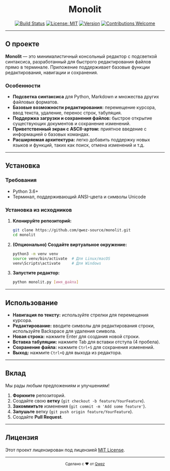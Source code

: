 <div align="center">
  <h1>Monolit</h1>
  
  [![Build Status](https://img.shields.io/badge/build-passing-brightgreen.svg)](#)
  [![License: MIT](https://img.shields.io/badge/License-MIT-yellow.svg)](#)
  [![Version](https://img.shields.io/badge/version-0.1.0-blue.svg)](#)
  [![Contributions Welcome](https://img.shields.io/badge/contributions-welcome-brightgreen.svg)](#)
</div>

---

## О проекте

**Monolit** — это минималистичный консольный редактор с подсветкой синтаксиса, разработанный для быстрого редактирования файлов прямо в терминале. Приложение поддерживает базовые функции редактирования, навигации и сохранения.

### Особенности

- **Подсветка синтаксиса** для Python, Markdown и множества других файловых форматов.
- **Базовые возможности редактирования:** перемещение курсора, ввод текста, удаление, перенос строк, табуляция.
- **Поддержка загрузки и сохранения файлов:** быстрое открытие существующих документов и сохранение изменений.
- **Приветственный экран с ASCII-артом:** приятное введение с информацией о базовых командах.
- **Расширяемая архитектура:** легко добавить поддержку новых языков и функций, таких как поиск, отмена изменений и т.д.

---

## Установка

### Требования

- Python 3.6+
- Терминал, поддерживающий ANSI-цвета и символы Unicode

### Установка из исходников

1. **Клонируйте репозиторий:**

   ```bash
   git clone https://github.com/qwez-source/monolit.git
   cd monolit
   ```

2. **(Опционально) Создайте виртуальное окружение:**

   ```bash
   python3 -m venv venv
   source venv/bin/activate  # Для Linux/macOS
   venv\Scripts\activate     # Для Windows
   ```

3. **Запустите редактор:**

   ```bash
   python monolit.py [имя_файла]
   ```

---

## Использование

- **Навигация по тексту:** используйте стрелки для перемещения курсора.
- **Редактирование:** вводите символы для редактирования строки, используйте Backspace для удаления символа.
- **Новая строка:** нажмите Enter для создания новой строки.
- **Вставка табуляции:** нажмите Tab для вставки отступа (4 пробела).
- **Сохранение файла:** нажмите `Ctrl+S` для сохранения изменений.
- **Выход:** нажмите `Ctrl+Q` для выхода из редактора.

---

## Вклад

Мы рады любым предложениям и улучшениям!

1. **Форкните** репозиторий.
2. Создайте свою **ветку** (`git checkout -b feature/YourFeature`).
3. **Закоммитьте** изменения (`git commit -m 'Add some feature'`).
4. **Запушьте** ветку (`git push origin feature/YourFeature`).
5. Создайте **Pull Request**.

---

## Лицензия

Этот проект лицензирован под лицензией [MIT License](LICENSE).

---

<div align="center">
<sub>Сделано с ♥️ от <a href="https://github.com/qwez=source">Qwez</a></sub>
</div>
